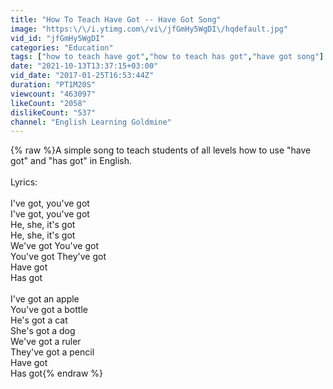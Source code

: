 ```yaml
---
title: "How To Teach Have Got -- Have Got Song"
image: "https:\/\/i.ytimg.com\/vi\/jfGmHy5WgDI\/hqdefault.jpg"
vid_id: "jfGmHy5WgDI"
categories: "Education"
tags: ["how to teach have got","how to teach has got","have got song"]
date: "2021-10-13T13:37:15+03:00"
vid_date: "2017-01-25T16:53:44Z"
duration: "PT1M20S"
viewcount: "463097"
likeCount: "2058"
dislikeCount: "537"
channel: "English Learning Goldmine"
---
```

{% raw %}A simple song to teach students of all levels how to use &quot;have got&quot; and &quot;has got&quot; in English. <br /><br />Lyrics:<br /><br />I've got, you've got<br />I've got, you've got<br />He, she, it's got<br />He, she, it's got<br />We've got  You've got<br />You've got  They've got<br />Have got<br />Has got<br /><br />I've got an apple<br />You've got a bottle<br />He's got a cat<br />She's got a dog<br />We've got a ruler<br />They've got a pencil<br />Have got<br />Has got{% endraw %}
